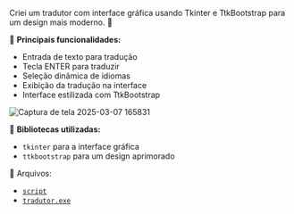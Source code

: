Criei um tradutor com interface gráfica usando Tkinter e TtkBootstrap para um design mais moderno. 🚀  

📌 **Principais funcionalidades:**  
- Entrada de texto para tradução  
- Tecla ENTER para traduzir
- Seleção dinâmica de idiomas  
- Exibição da tradução na interface  
- Interface estilizada com TtkBootstrap  

![Captura de tela 2025-03-07 165831](https://github.com/user-attachments/assets/dc3ea61b-73d4-441b-b7cb-fb519b7e57a7)

🔧 **Bibliotecas utilizadas:**  
- `tkinter` para a interface gráfica  
- `ttkbootstrap` para um design aprimorado  

📂 Arquivos:
- [`script`](https://github.com/tomaziu/tradutor_com_tkinter/blob/main/app.py)
- [`tradutor.exe`](https://github.com/tomaziu/tradutor_com_tkinter/blob/main/app.exe)
